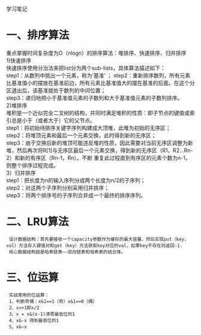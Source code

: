 学习笔记  
# 一、排序算法  
  重点掌握时间复杂度为O（nlogn）的排序算法：堆排序、快速排序、归并排序  
  1)快速排序  
    快速排序使用分治法来把list分为两个sub-lists，具体算法描述如下：  
    step1：从数列中挑出一个元素，称为‘基准’  ；
    step2：重新排序数列，所有元素比基准值小的摆放在基准前边，所有元素比基准值大的摆在基准的后面。在这个分区退出后，该基准就处于数列的中间位置；  
    step3：递归地把小于基准值元素的子数列和大于基准值元素的子数列排序。  
  2)堆排序  
    堆积是一个近似完全二叉树的结构，并同时满足堆积的性质：即子节点的键值或索引总是小于（或者大于）它的父节点。  
    step1：将初始待排序关键字序列构建成大顶堆，此堆为初始的无序区；  
    step2：将堆顶元素和最后一个元素交换，此时得到新的无序区；  
    step3：由于交换后新的堆顶可能违反堆的性质，因此需要对当前无序区调整为新堆，然后再次将R[1]与无序区最后一个元素交换，得到新的无序区（R1，R2...Rn-2）和新的有序区（Rn-1，Rn）。不断
    重复此过程直到有序区的元素个数为n-1，则整个排序过程完成。  
  3）归并排序  
     step1：把长度为n的输入序列分成两个长度为n/2的子序列；  
     step2：对这两个子序列分别采用归并排序；  
     step3：将两个排序号的子序列合并成一个最终的排序序列。  
# 二、LRU算法  
     设计数据结构：首先要接收一个capacity参数作为缓存的最大容量，然后实现put（key，val）方法存入键值对和get（key）方法获取key对应的val，如果key不存在则返回-1.  
     核心数据结构就是哈希链表——双向链表和哈希表的结合体。  
# 三、位运算  
     实战常用的位运算：  
     1、判断奇偶：x&1==1（奇）x&1==0（偶）  
     2、x>>1即x/2  
     3、x = x&(x-1)清零最低位的1  
     4、x&-x 得到最低位的1  
     5、x&~x 
  
    
